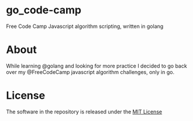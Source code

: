 # go_code-camp
Free Code Camp Javascript algorithm scripting, written in golang

About
=====

While learning @golang and looking for more practice I decided to go back over my @FreeCodeCamp javascript algorithm challenges, only in go.

License
=======

The software in the repository is released under the [MIT License](https://opensource.org/licenses/mit)
